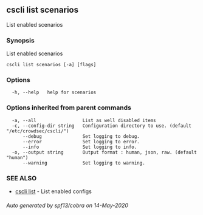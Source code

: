 ## cscli list scenarios

List enabled scenarios

### Synopsis

List enabled scenarios

```
cscli list scenarios [-a] [flags]
```

### Options

```
  -h, --help   help for scenarios
```

### Options inherited from parent commands

```
  -a, --all                 List as well disabled items
  -c, --config-dir string   Configuration directory to use. (default "/etc/crowdsec/cscli/")
      --debug               Set logging to debug.
      --error               Set logging to error.
      --info                Set logging to info.
  -o, --output string       Output format : human, json, raw. (default "human")
      --warning             Set logging to warning.
```

### SEE ALSO

* [cscli list](cscli_list.md)	 - List enabled configs

###### Auto generated by spf13/cobra on 14-May-2020
